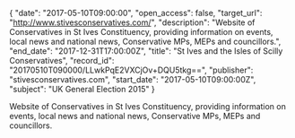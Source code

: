 {
  "date": "2017-05-10T09:00:00", 
  "open_access": false, 
  "target_url": "http://www.stivesconservatives.com/", 
  "description": "Website of Conservatives in St Ives Constituency, providing information on events, local news and national news, Conservative MPs, MEPs and councillors.", 
  "end_date": "2017-12-31T17:00:00Z", 
  "title": "St Ives and the Isles of Scilly Conservatives", 
  "record_id": "20170510T090000/LLwkPqE2VXCjOv+DQU5tkg==", 
  "publisher": "stivesconservatives.com", 
  "start_date": "2017-05-10T09:00:00Z", 
  "subject": "UK General Election 2015"
}

Website of Conservatives in St Ives Constituency, providing information on events, local news and national news, Conservative MPs, MEPs and councillors.